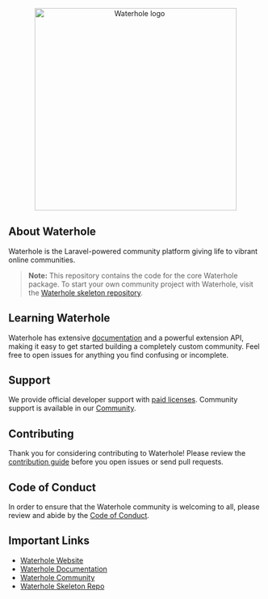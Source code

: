 <p align="center">
    <img src="https://waterhole.dev/images/waterhole-logo.svg" width="400" alt="Waterhole logo" />
</p>

## About Waterhole

Waterhole is the Laravel-powered community platform giving life to vibrant online communities.

> **Note:** This repository contains the code for the core Waterhole package. To start your own community project with Waterhole, visit the [Waterhole skeleton repository][skeleton].

## Learning Waterhole

Waterhole has extensive [documentation][docs] and a powerful extension API, making it easy to get started building a completely custom community. Feel free to open issues for anything you find confusing or incomplete.

## Support

We provide official developer support with [paid licenses](https://waterhole.dev/pricing). Community support is available in our [Community][community].

## Contributing

Thank you for considering contributing to Waterhole! Please review the [contribution guide](https://waterhole.dev/docs/contributing) before you open issues or send pull requests.

## Code of Conduct

In order to ensure that the Waterhole community is welcoming to all, please review and abide by the [Code of Conduct](https://waterhole.dev/docs/code-of-conduct).

## Important Links

-   [Waterhole Website](https://waterhole.dev)
-   [Waterhole Documentation][docs]
-   [Waterhole Community][community]
-   [Waterhole Skeleton Repo][skeleton]

[docs]: https://waterhole.dev/docs
[community]: https://waterhole.dev/community
[skeleton]: https://github.com/waterholeforum/skeleton

